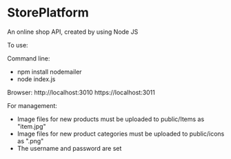 # StorePlatform

An online shop API, created by using Node JS

To use:

Command line:
- npm install nodemailer 
- node index.js 

Browser:
http://localhost:3010
https://localhost:3011

For management:
- Image files for new products must be uploaded to public/Items as "item<productIdNumber>.jpg" 
- Image files for new product categories must be uploaded to public/icons as "<categoryname>.png"
- The username and password are set
